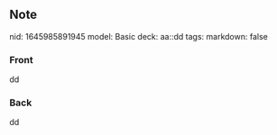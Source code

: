## Note
nid: 1645985891945
model: Basic
deck: aa::dd
tags: 
markdown: false

### Front
dd

### Back
dd
